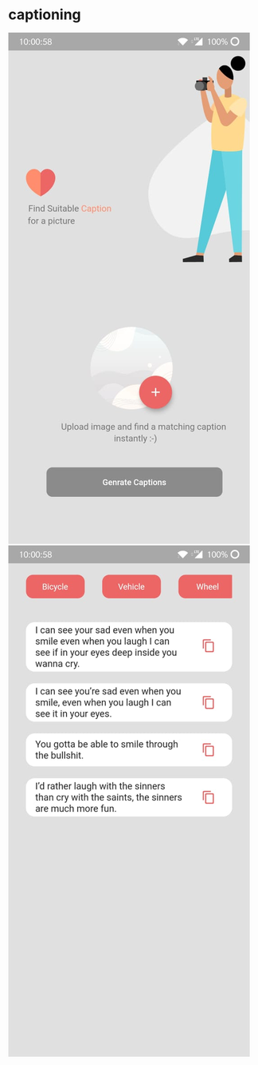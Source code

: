 # captioning

![alt text](https://github.com/vanshbhasin157/Captioner/blob/master/captioner1.jpeg)
![alt text](https://github.com/vanshbhasin157/Captioner/blob/master/captioner2.jpeg)
